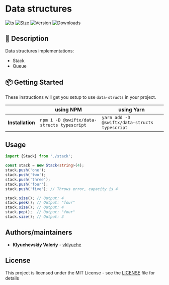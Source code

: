 # Data structures
![ts](https://badgen.net/badge/-/TypeScript?icon=typescript&label&labelColor=blue&color=555555)
![Size](https://img.shields.io/bundlephobia/minzip/@swiftx/data-structs)
![Version](https://img.shields.io/npm/v/@swiftx/data-structs)
![Downloads](https://img.shields.io/npm/dt/@swiftx/data-structs)

## 📃 Description

Data structures implementations:

- Stack
- Queue

## 📦 Getting Started

These instructions will get you setup to use `data-structs` in your project.

|                  | using NPM                                  | using Yarn                                    |
|-----------------:|--------------------------------------------|-----------------------------------------------|
| **Installation** | `npm i -D @swiftx/data-structs typescript` | `yarn add -D @swiftx/data-structs typescript` |

## Usage

```typescript
import {Stack} from './stack';

const stack = new Stack<string>(4);
stack.push('one');
stack.push('two');
stack.push('three');
stack.push('four');
stack.push('five'); // Throws error, capacity is 4

stack.size(); // Output: 4
stack.peek(); // Output: "four"
stack.size(); // Output: 4
stack.pop();  // Output: "four"
stack.size(); // Output: 3
```

## Authors/maintainers

- **Klyuchevskiy Valeriy** - [vklyuche](https://github.com/vklyuche)

## License

This project is licensed under the MIT License - see the [LICENSE](LICENSE) file for details
